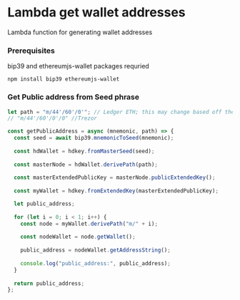 # Lambda get wallet addresses

Lambda function for generating wallet addresses

### Prerequisites

bip39 and ethereumjs-wallet packages requried

`npm install bip39 ethereumjs-wallet`

### Get Public address from Seed phrase 
```javascript 
let path = "m/44'/60'/0'"; // Ledger ETH; this may change based off the Hierarchical Deterministic path
// "m/44'/60'/0'/0" //Trezor 

const getPublicAddress = async (mnemonic, path) => {
  const seed = await bip39.mnemonicToSeed(mnemonic);
  
  const hdWallet = hdkey.fromMasterSeed(seed);
  
  const masterNode = hdWallet.derivePath(path);
  
  const masterExtendedPublicKey = masterNode.publicExtendedKey();
  
  const myWallet = hdkey.fromExtendedKey(masterExtendedPublicKey);

  let public_address;
  
  for (let i = 0; i < 1; i++) {
    const node = myWallet.derivePath("m/" + i);
    
    const nodeWallet = node.getWallet();
    
    public_address = nodeWallet.getAddressString();
    
    console.log("public_address:", public_address);
  }
  
  return public_address;
};
```
